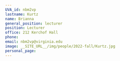 ```yaml
---
UVA_id: nbm2vp
lastname: Kurtz
name: Brianna
general_position: lecturer
position: Lecturer
office: 212 Kerchof Hall
phone: 
email: nbm2vp@virginia.edu
image: __SITE_URL__/img/people/2022-fall/Kurtz.jpg
personal_page:
---
```

